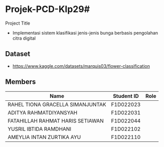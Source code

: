 # Projek-PCD-Klp29# 
Project Title
- Implementasi sistem klasifikasi jenis-jenis bunga berbasis pengolahan citra digital				
## Dataset
- https://www.kaggle.com/datasets/marquis03/flower-classification
## Members
| Name | Student ID | Role |
| --- | --- | --- |
| RAHEL TIONA GRACELLA SIMANJUNTAK |F1D022023|
| ADITYA RAHMATDIYANSYAH |F1D022031|
| FATAHILLAH RAHMAT HARIS SETIAWAN |F1D022044|
| YUSRIL IBTIDA RAMDHANI |F1D022102|
| AMEYLIA INTAN ZURTIKA AYU |F1D022110|
